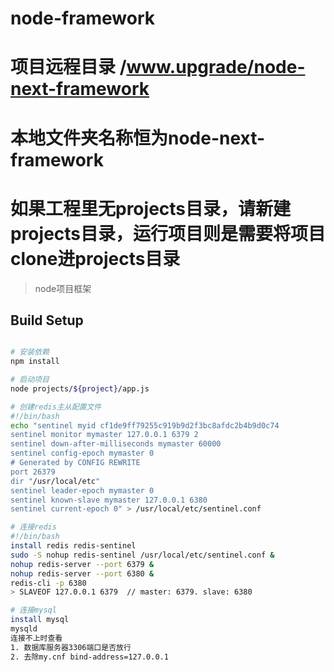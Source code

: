 # node-framework
# 项目远程目录 /www.upgrade/node-next-framework
# 本地文件夹名称恒为node-next-framework
# 如果工程里无projects目录，请新建projects目录，运行项目则是需要将项目clone进projects目录

> node项目框架

## Build Setup

``` bash

# 安装依赖
npm install

# 启动项目
node projects/${project}/app.js

# 创建redis主从配置文件
#!/bin/bash
echo "sentinel myid cf1de9ff79255c919b9d2f3bc8afdc2b4b9d0c74
sentinel monitor mymaster 127.0.0.1 6379 2
sentinel down-after-milliseconds mymaster 60000
sentinel config-epoch mymaster 0
# Generated by CONFIG REWRITE
port 26379
dir "/usr/local/etc"
sentinel leader-epoch mymaster 0
sentinel known-slave mymaster 127.0.0.1 6380
sentinel current-epoch 0" > /usr/local/etc/sentinel.conf 

# 连接redis
#!/bin/bash
install redis redis-sentinel
sudo -S nohup redis-sentinel /usr/local/etc/sentinel.conf &
nohup redis-server --port 6379 &
nohup redis-server --port 6380 &
redis-cli -p 6380
> SLAVEOF 127.0.0.1 6379  // master: 6379. slave: 6380

# 连接mysql
install mysql
mysqld
连接不上时查看
1. 数据库服务器3306端口是否放行
2. 去除my.cnf bind-address=127.0.0.1